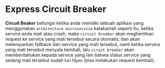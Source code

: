 # Express Circuit Breaker

**Circuit Beaker** befungsi ketika anda memiliki sebuah aplikasi yang menggunakan `architecture microservice` katakanlah seperti itu, ketika service anda mati atau crash, maka `circuit breaker` akan meghentikan request ke service yang mati tersebut secara otomatis, dan akan melemparkan fallback dari service yang mati tersebut, nanti ketika service yang mati tersebut menyala kembali, lalu `ciruit breaker` akan memberitahukan kepada service yang lain bahwa status service yang sedang mati tersebut sudah `halfOpen` (bisa melakukan request kembali).
